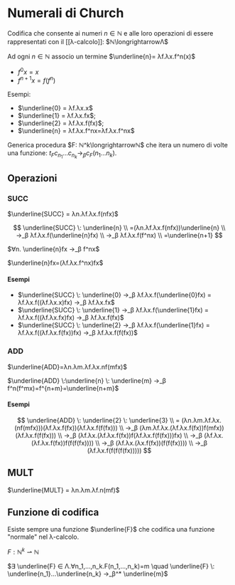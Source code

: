 # Numerali di Church

Codifica che consente ai numeri $n ∈ ℕ$ e alle loro operazioni di essere rappresentati con il [[λ-calcolo]]: $ℕ\longrightarrowΛ$

Ad ogni $n ∈ ℕ$ associo un termine $\underline{n}= λf.λx.f^n(x)$

- $f^0x = x$
- $f^{n+1}x = f(f^n)$

Esempi:

- $\underline{0} = λf.λx.x$
- $\underline{1} = λf.λx.fx$;
- $\underline{2} = λf.λx.f(fx)$;
- $\underline{n} = λf.λx.f^nx=λf.λx.f^nx$

Generica procedura $F: ℕ^k\longrightarrowℕ$ che itera un numero di volte una funzione: $t_Fc_{n_1}…c_{n_k}\longrightarrow_β c_F(n_1…n_k)$.

## Operazioni

### SUCC

$\underline{SUCC} = λn.λf.λx.f(nfx)$

 $$
\underline{SUCC} \: \underline{n} \\
=(λn.λf.λx.f(nfx))\underline{n} \\
→_β λf.λx.f(\underline{n}fx) \\
→_β λf.λx.f(f^nx) \\
=\underline{n+1}
$$

$∀n. \underline{n}fx →_β f^nx$

$\underline{n}fx=(λf.λx.f^nx)fx$

#### Esempi

* $\underline{SUCC} \: \underline{0} →_β λf.λx.f(\underline{0}fx) = λf.λx.f((λf.λx.x)fx) →_β λf.λx.fx$
* $\underline{SUCC} \: \underline{1} →_β λf.λx.f(\underline{1}fx) = λf.λx.f((λf.λx.fx)fx) →_β λf.λx.f(fx)$
* $\underline{SUCC} \: \underline{2} →_β λf.λx.f(\underline{1}fx) = λf.λx.f((λf.λx.f(fx))fx) →_β λf.λx.f(f(fx))$

### ADD

$\underline{ADD}=λn.λm.λf.λx.nf(mfx)$

$\underline{ADD} \:\underline{n} \: \underline{m} →_β f^n(f^mx)=f^{n+m}=\underline{n+m}$

#### Esempi

$$
\underline{ADD} \: \underline{2} \: \underline{3} \\
= (λn.λm.λf.λx.(nf(mfx)))(λf.λx.f(fx))(λf.λx.f(f(fx))) \\
→_β (λm.λf.λx.(λf.λx.f(fx))f(mfx))(λf.λx.f(f(fx))) \\
→_β (λf.λx.(λf.λx.f(fx))f(λf.λx.f(f(fx)))fx) \\
→_β (λf.λx.(λf.λx.f(fx))f(f(f(fx)))) \\
→_β (λf.λx.(λx.f(fx))(f(f(fx)))) \\
→_β (λf.λx.f(f(f(f(fx)))))
$$

## MULT

$\underline{MULT} = λn.λm.λf.n(mf)$

## Funzione di codifica

Esiste sempre una funzione $\underline{F}$ che codifica una funzione "normale" nel λ-calcolo.

$F: ℕ^k ⇀ ℕ$

$∃ \underline{F} ∈ Λ.∀n_1,...,n_k.F(n_1,...,n_k)=m \quad \underline{F} \: \underline{n_1}...\underline{n_k} →_β^* \underline{m}$
